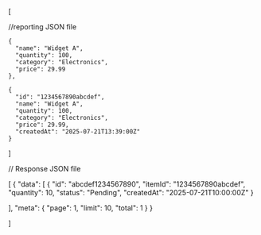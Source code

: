 [

//reporting JSON file

    
    {
      "name": "Widget A",
      "quantity": 100,
      "category": "Electronics",
      "price": 29.99
    },
    
    {
      "id": "1234567890abcdef",
      "name": "Widget A",
      "quantity": 100,
      "category": "Electronics",
      "price": 29.99,
      "createdAt": "2025-07-21T13:39:00Z"
    }

]


// Response JSON file

[
    {
      "data": [
        {
          "id": "abcdef1234567890",
          "itemId": "1234567890abcdef",
          "quantity": 10,
          "status": "Pending",
          "createdAt": "2025-07-21T10:00:00Z"
        }
        
  ],
      "meta": {
        "page": 1,
        "limit": 10,
        "total": 1
      }
    }

]
